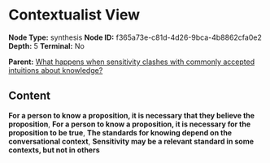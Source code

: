 # Contextualist View

**Node Type:** synthesis
**Node ID:** f365a73e-c81d-4d26-9bca-4b8862cfa0e2
**Depth:** 5
**Terminal:** No

**Parent:** [What happens when sensitivity clashes with commonly accepted intuitions about knowledge?](what-happens-when-sensitivity-clashes-with-commonly-accepted-intuitions-about-knowledge-antithesis-24e81b6f-96f1-44e9-9f64-e10eb00999c1.md)

## Content

**For a person to know a proposition, it is necessary that they believe the proposition**, **For a person to know a proposition, it is necessary for the proposition to be true**, **The standards for knowing depend on the conversational context**, **Sensitivity may be a relevant standard in some contexts, but not in others**

